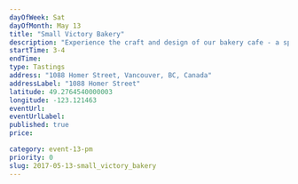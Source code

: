 ```yaml
---
dayOfWeek: Sat
dayOfMonth: May 13
title: "Small Victory Bakery"
description: "Experience the craft and design of our bakery cafe - a space to embrace a small victory in your day. Our products, both baked and brewed, display our passion and appreciation for tradition, technique and quality. "
startTime: 3-4
endTime: 
type: Tastings
address: "1088 Homer Street, Vancouver, BC, Canada"
addressLabel: "1088 Homer Street"
latitude: 49.2764540000003
longitude: -123.121463
eventUrl: 
eventUrlLabel: 
published: true
price: 

category: event-13-pm
priority: 0
slug: 2017-05-13-small_victory_bakery
---
```

